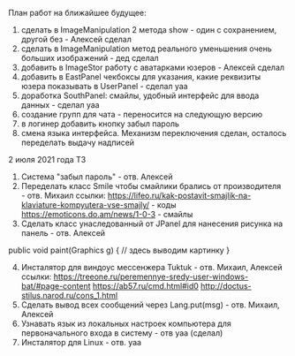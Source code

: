 План работ на ближайшее будущее:
1. сделать в ImageManipulation 2 метода show - один с сохранением, другой без - Алексей сделал
2. сделать в ImageManipulation метод реального уменьшения очень больших изображений - дед сделал
3. добавить в ImageStor работу с аватарками юзеров -  Алексей сделал                   
4. добавить в EastPanel чекбоксы для указания, какие реквизиты юзера показывать в UserPanel - сделал yaa
5. доработка SouthPanel: смайлы, удобный интерфейс для ввода данных - сделал yaa
6. создание групп для чата - переносится на следующую версию
7. в логинер добавить кнопку забыл пароль
8. смена языка интерфейса. Механизм переключения сделан, осталось переделать выдачу надписей

2 июля 2021 года
ТЗ
1. Система "забыл пароль" - отв. Алексей
2. Переделать класс Smile чтобы смайлики брались от производителя - отв. Михаил
	ссылки:
	https://lifeo.ru/kak-postavit-smajlik-na-klaviature-kompyutera-vse-smajly/ - коды
	https://emoticons.do.am/news/1-0-3    - смайлы
3. Сделать класс унаследованный от JPanel для нанесения рисунка на панель - отв. Алексей

public void paint(Graphics g) {
    // здесь выводим картинку 
    }
    
4. Инсталятор для виндоус мессенжера Tuktuk - отв. Михаил, Алексей
	ссылки:
	https://treeone.ru/peremennye-sredy-user-windows-bat/#page-content
	https://ab57.ru/cmd.html#id0
	http://doctus-stilus.narod.ru/cons_1.html
5. Сделать вывод всех сообщений через Lang.put(msg) - отв. Михаил, Алексей
6. Узнавать язык из локальных настроек компьютера для первоначального входа в систему - отв yaa (сделал)
7. Инсталятор для Linux - отв. yaa
